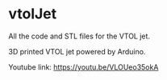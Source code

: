 # vtolJet
All the code and STL files for the VTOL jet. 

3D printed VTOL jet powered by Arduino.

Youtube link:
https://youtu.be/VLOUeo35okA
